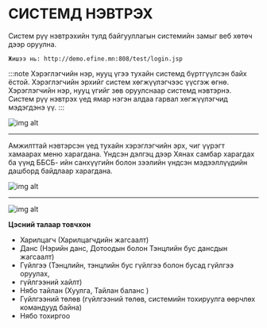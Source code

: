 <head>
  <html className="some-extra-html-class" />
  <body className="other-extra-body-class" />
  <title>Head Metadata customized title!</title>
  <meta charSet="utf-8" />
  <meta name="twitter:card" content="summary" />
  <link rel="canonical" href="https://docusaurus.io/docs/markdown-features/head-metadata" />
</head>

# СИСТЕМД НЭВТРЭХ

Систем рүү нэвтрэхийн тулд байгууллагын системийн замыг веб хөтөч дээр оруулна.

``` 
Жишээ нь: http://demo.efine.mn:808/test/login.jsp 
```

:::note 
Хэрэглэгчийн нэр, нууц үгээ тухайн системд бүртгүүлсэн байх ёстой. Хэрэглэгчийн эрхийг систем хөгжүүлэгчээс үүсгэж өгнө. Хэрэглэгчийн нэр, нууц үгийг зөв оруулснаар  системд нэвтэрнэ. Систем рүү нэвтрэх үед ямар нэгэн алдаа гарвал хөгжүүлэгчид мэдэгдэнэ үү.
:::

![img alt](/img/image-3.png)

---

Амжилттай нэвтэрсэн үед тухайн хэрэглэгчийн эрх, чиг үүрэгт хамаарах меню харагдана. Үндсэн дэлгэц дээр Хянах самбар харагдах ба үүнд ББСБ- ийн санхүүгийн болон зээлийн үндсэн мэдээллүүдийн дашборд байдлаар  харагдана. 

![img alt](/img/image-1.png)

---

![img alt](/img/image-6.png)
    
**Цэсний талаар товчхон**<br/>
* Харилцагч (Харилцагчдийн жагсаалт)<br/>
* Данс (Нэрийн данс, Дотоодын болон Тэнцлийн бус дансдын жагсаалт)<br/>
* Гүйлгээ (Тэнцлийн, тэнцлийн бус гүйлгээ болон бусад гүйлгээ оруулах, <br/>
* гүйлгээний хайлт)<br/>
* Нябо тайлан (Хуулга, Тайлан баланс )<br/>
* Гүйлгээний төлөв (гүйлгээний төлөв, системийн тохируулга өөрчлөх командууд байна)<br/>
* Нябо тохиргоо<br/>




